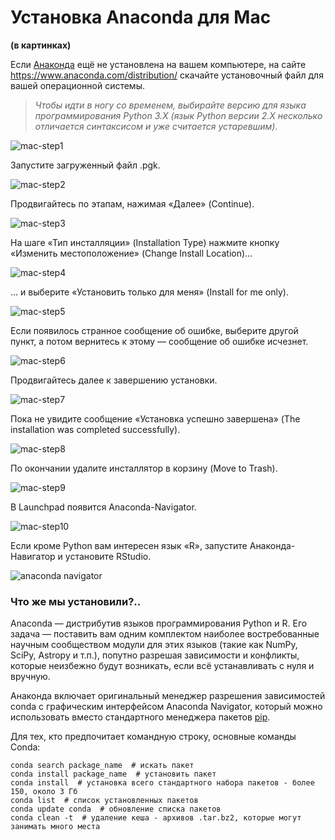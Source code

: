 # Установка Anaconda для Mac
**(в картинках)**

Если [Анаконда](https://www.anaconda.com/) ещё не установлена на вашем компьютере, 
на сайте https://www.anaconda.com/distribution/ скачайте установочный файл для вашей операционной системы. 

> _Чтобы идти в ногу со временем, выбирайте версию для языка программирования Python 3.X
> (язык Python версии 2.X несколько отличается синтаксисом и уже считается устаревшим)._

![mac-step1](./pic/_mac-1.png)

Запустите загруженный файл .pgk.

![mac-step2](./pic/mac-2.png) 

Продвигайтесь по этапам, нажимая «Далее» (Continue).

![mac-step3](./pic/mac-3.png) 

На шаге «Тип инсталляции» (Installation Type) нажмите кнопку «Изменить местоположение» (Change Install Location)...

![mac-step4](./pic/mac-4.png) 

... и выберите «Установить только для меня» (Install for me only). 

![mac-step5](./pic/mac-5.png) 

Если появилось странное сообщение об ошибке, выберите другой пункт, а потом вернитесь к этому — сообщение об ошибке исчезнет.

![mac-step6](./pic/mac-6.png) 

Продвигайтесь далее к завершению установки.

![mac-step7](./pic/mac-7.png) 

Пока не увидите сообщение «Установка успешно завершена» (The installation was completed successfully).

![mac-step8](./pic/mac-8.png) 

По окончании удалите инсталлятор в корзину (Move to Trash).

![mac-step9](./pic/mac-9.png) 

В Launchpad появится Anaconda-Navigator.

![mac-step10](./pic/mac-10.png) 

Если кроме Python вам интересен язык «R», запустите Анаконда-Навигатор и установите RStudio.

![anaconda navigator](./pic/_anaconda-navigator.png)

### Что же мы установили?..
Anaconda — дистрибутив языков программирования Python и R. Его задача — поставить вам одним комплектом наиболее востребованные научным сообществом модули для этих языков (такие как NumPy, SciPy, Astropy и т.п.), попутно разрешая зависимости и конфликты, которые неизбежно будут возникать, если всё устанавливать с нуля и вручную. 

Анаконда включает оригинальный менеджер разрешения зависимостей conda с графическим интерфейсом Anaconda Navigator, который можно использовать вместо стандартного менеджера пакетов [pip](https://en.wikipedia.org/wiki/Pip_(package_manager) ). 

Для тех, кто предпочитает командную строку, основные команды Conda:

    conda search package_name  # искать пакет
    conda install package_name  # установить пакет
    conda install  # установка всего стандартного набора пакетов - более 150, около 3 Гб
    conda list  # список установленных пакетов
    conda update conda  # обновление списка пакетов
    conda clean -t  # удаление кеша - архивов .tar.bz2, которые могут занимать много места

